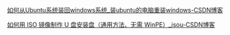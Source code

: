 [如何从Ubuntu系统装回windows系统_装ubuntu的电脑重装windows-CSDN博客](https://blog.csdn.net/tyl532667325/article/details/104719271)

[如何用 ISO 镜像制作 U 盘安装盘（通用方法、无需 WinPE）_isou-CSDN博客](https://blog.csdn.net/z1026544682/article/details/114951088)